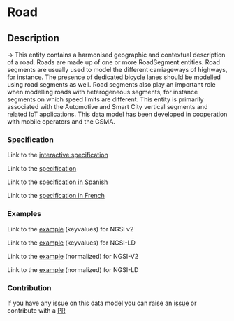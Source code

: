 # Road

## Description 

-> This entity contains a harmonised geographic and contextual description of a road. Roads are made up of one or more RoadSegment entities. Road segments are usually used to model the different carriageways of highways, for instance. The presence of dedicated bicycle lanes should be modelled using road segments as well. Road segments also play an important role when modelling roads with heterogeneous segments, for instance segments on which speed limits are different. This entity is primarily associated with the Automotive and Smart City vertical segments and related IoT applications. This data model has been developed in cooperation with mobile operators and the GSMA.
### Specification

Link to the [interactive specification](https://swagger.lab.fiware.org/?url=https://smart-data-models.github.io/dataModel.Transportation/Road/swagger.yaml)

Link to the [specification](https://github.com/smart-data-models/dataModel.Transportation/blob/master/Road/doc/spec.md)

Link to the [specification in Spanish](https://github.com/smart-data-models/dataModel.Transportation/blob/master/Road/doc/spec_ES.md)

Link to the [specification in French](https://github.com/smart-data-models/dataModel.Transportation/blob/master/Road/doc/spec_FR.md)
### Examples

Link to the [example](https://smart-data-models.github.io/dataModel.Transportation/Road/examples/example.json) (keyvalues) for NGSI v2

Link to the [example](https://smart-data-models.github.io/dataModel.Transportation/Road/examples/example.jsonld) (keyvalues) for NGSI-LD

Link to the [example](https://smart-data-models.github.io/dataModel.Transportation/Road/examples/example-normalized.json) (normalized) for NGSI-V2

Link to the [example](https://smart-data-models.github.io/dataModel.Transportation/Road/examples/example-normalized.jsonld) (normalized) for NGSI-LD
### Contribution

 If you have any issue on this data model you can raise an [issue](https://github.com/smart-data-models/dataModel.Transportation/issues)  or contribute with a [PR](https://github.com/smart-data-models/dataModel.Transportation/pulls)